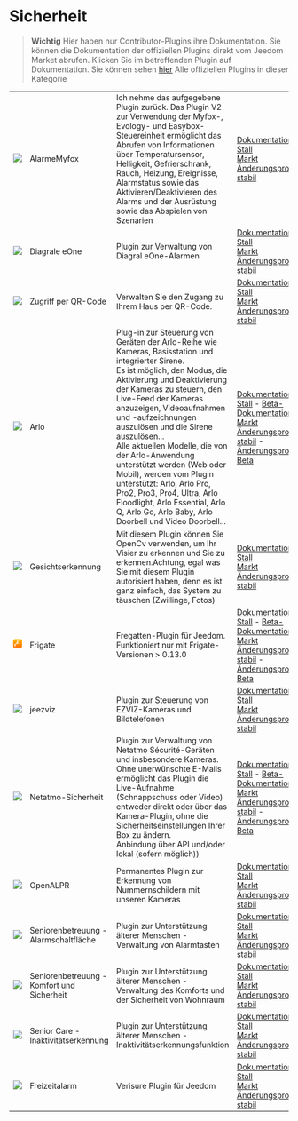 
# Sicherheit


>**Wichtig**
>Hier haben nur Contributor-Plugins ihre Dokumentation. Sie können die Dokumentation der offiziellen Plugins direkt vom Jeedom Market abrufen. Klicken Sie im betreffenden Plugin auf Dokumentation.
>Sie können sehen [hier](https://market.jeedom.com/index.php?v=d&p=market&type=plugin&categorie=security) Alle offiziellen Plugins in dieser Kategorie


| | | | |
|--- | --- | --- | ---|
|<img src="Alarmemyfox/Alarmemyfox_icon.png" class="pluginLogo" width="100" />|AlarmeMyfox|Ich nehme das aufgegebene Plugin zurück. Das Plugin V2 zur Verwendung der Myfox-, Evology- und Easybox-Steuereinheit ermöglicht das Abrufen von Informationen über Temperatursensor, Helligkeit, Gefrierschrank, Rauch, Heizung, Ereignisse, Alarmstatus sowie das Aktivieren/Deaktivieren des Alarms und der Ausrüstung sowie das Abspielen von Szenarien|[Dokumentation Stall](https://vegeta0911.github.io/AlarmeMyfox/de_DE/)<br/>[Markt](https://market.jeedom.com/index.php?v=d&p=market_display&id=4471)<br/>[Änderungsprotokoll stabil](https://vegeta0911.github.io/AlarmeMyfox/de_DE/changelog)|
|<img src="Diagral_eOne/Diagral_eOne_icon.png" class="pluginLogo" width="100" />|Diagrale eOne|Plugin zur Verwaltung von Diagral eOne-Alarmen|[Dokumentation Stall](https://mguyard.github.io/Jeedom-Diagral_eOne/de_DE/)<br/>[Markt](https://market.jeedom.com/index.php?v=d&p=market_display&id=3820)<br/>[Änderungsprotokoll stabil](https://mguyard.github.io/Jeedom-Diagral_eOne/de_DE/changelog)|
|<img src="QRacces/QRacces_icon.png" class="pluginLogo" width="100" />|Zugriff per QR-Code|Verwalten Sie den Zugang zu Ihrem Haus per QR-Code.|[Dokumentation Stall](http://mika-nt28.github.io/Documentations/QRacces/fr_FR)<br/>[Markt](https://market.jeedom.com/index.php?v=d&p=market_display&id=3758)<br/>[Änderungsprotokoll stabil](https://mika-nt28.github.io/Documentations/QRacces/de_DE/changelog)|
|<img src="arlo/arlo_icon.png" class="pluginLogo" width="100" />|Arlo|Plug-in zur Steuerung von Geräten der Arlo-Reihe wie Kameras, Basisstation und integrierter Sirene.<br/>Es ist möglich, den Modus, die Aktivierung und Deaktivierung der Kameras zu steuern, den Live-Feed der Kameras anzuzeigen, Videoaufnahmen und -aufzeichnungen auszulösen und die Sirene auszulösen...<br/>Alle aktuellen Modelle, die von der Arlo-Anwendung unterstützt werden (Web oder Mobil), werden vom Plugin unterstützt: Arlo, Arlo Pro, Pro2, Pro3, Pro4, Ultra, Arlo Floodlight, Arlo Essential, Arlo Q, Arlo Go, Arlo Baby, Arlo Doorbell und Video Doorbell...|[Dokumentation Stall](https://mips2648.github.io/jeedom-plugins-docs/arlo/de_DE/) - [Beta-Dokumentation](https://mips2648.github.io/jeedom-plugins-docs/arlo/de_DE/)<br/>[Markt](https://market.jeedom.com/index.php?v=d&p=market_display&id=3708)<br/>[Änderungsprotokoll stabil](https://mips2648.github.io/jeedom-plugins-docs/arlo/de_DE/changelog) - [Änderungsprotokoll Beta](https://mips2648.github.io/jeedom-plugins-docs/arlo/de_DE/changelog)|
|<img src="facerecognition/facerecognition_icon.png" class="pluginLogo" width="100" />|Gesichtserkennung|Mit diesem Plugin können Sie OpenCv verwenden, um Ihr Visier zu erkennen und Sie zu erkennen.Achtung, egal was Sie mit diesem Plugin autorisiert haben, denn es ist ganz einfach, das System zu täuschen (Zwillinge, Fotos)|[Dokumentation Stall](http://mika-nt28.github.io/Documentations/facerecognition/de_DE/)<br/>[Markt](https://market.jeedom.com/index.php?v=d&p=market_display&id=3863)<br/>[Änderungsprotokoll stabil](https://mika-nt28.github.io/Documentations/facerecognition/de_DE/changelog)|
|<img src="frigate/frigate_icon.png" class="pluginLogo" width="100" />|Frigate|Fregatten-Plugin für Jeedom. Funktioniert nur mit Frigate-Versionen > 0.13.0|[Dokumentation Stall](https://sagitaz.github.io/plugin-frigate/fr_FR) - [Beta-Dokumentation](https://sagitaz.github.io/plugin-frigate/fr_FR)<br/>[Markt](https://market.jeedom.com/index.php?v=d&p=market_display&id=4516)<br/>[Änderungsprotokoll stabil](https://sagitaz.github.io/plugin-frigate/de_DE/changelog) - [Änderungsprotokoll Beta](https://sagitaz.github.io/plugin-frigate/de_DE/changelog)|
|<img src="jeezviz/jeezviz_icon.png" class="pluginLogo" width="100" />|jeezviz|Plugin zur Steuerung von EZVIZ-Kameras und Bildtelefonen|[Dokumentation Stall](https://famille-ozaer.github.io/jeezviz/de_DE/index.md)<br/>[Markt](https://market.jeedom.com/index.php?v=d&p=market_display&id=4063)<br/>[Änderungsprotokoll stabil](https://famille-ozaer.github.io/jeezviz/de_DE/changelog.html)|
|<img src="netatmoSecurity/netatmoSecurity_icon.png" class="pluginLogo" width="100" />|Netatmo-Sicherheit|Plugin zur Verwaltung von Netatmo Sécurité-Geräten und insbesondere Kameras. Ohne unerwünschte E-Mails ermöglicht das Plugin die Live-Aufnahme (Schnappschuss oder Video) entweder direkt oder über das Kamera-Plugin, ohne die Sicherheitseinstellungen Ihrer Box zu ändern. <br> Anbindung über API und/oder lokal (sofern möglich))|[Dokumentation Stall](https://limad.github.io/plugins-docs/plugin-netatmoSecurity/de_DE/) - [Beta-Dokumentation](https://limad.github.io/plugins-docs/plugin-netatmoSecurity/de_DE/)<br/>[Markt](https://market.jeedom.com/index.php?v=d&p=market_display&id=4472)<br/>[Änderungsprotokoll stabil](https://limad.github.io/plugins-docs/plugin-netatmoSecurity/de_DE/changelog) - [Änderungsprotokoll Beta](https://limad.github.io/plugins-docs/plugin-netatmoSecurity/de_DE/changelog)|
|<img src="openalpr/openalpr_icon.png" class="pluginLogo" width="100" />|OpenALPR|Permanentes Plugin zur Erkennung von Nummernschildern mit unseren Kameras|[Dokumentation Stall](https://mika-nt28.github.io/Documentations/openalpr/fr_FR)<br/>[Markt](https://market.jeedom.com/index.php?v=d&p=market_display&id=1613)<br/>[Änderungsprotokoll stabil](https://mika-nt28.github.io/Documentations/openalpr/de_DE/changelog)|
|<img src="seniorcarealertbt/seniorcarealertbt_icon.png" class="pluginLogo" width="100" />|Seniorenbetreuung - Alarmschaltfläche|Plugin zur Unterstützung älterer Menschen - Verwaltung von Alarmtasten|[Dokumentation Stall](https://agp42.github.io/seniorcarealertbt/de_DE/)<br/>[Markt](https://market.jeedom.com/index.php?v=d&p=market_display&id=3948)<br/>[Änderungsprotokoll stabil](https://agp42.github.io/seniorcarealertbt/de_DE/changelog)|
|<img src="seniorcarecomfortsecurity/seniorcarecomfortsecurity_icon.png" class="pluginLogo" width="100" />|Seniorenbetreuung - Komfort und Sicherheit|Plugin zur Unterstützung älterer Menschen - Verwaltung des Komforts und der Sicherheit von Wohnraum|[Dokumentation Stall](https://agp42.github.io/seniorcarecomfortsecurity/de_DE/)<br/>[Markt](https://market.jeedom.com/index.php?v=d&p=market_display&id=3972)<br/>[Änderungsprotokoll stabil](https://agp42.github.io/seniorcarecomfortsecurity/de_DE/changelog)|
|<img src="seniorcareinactivity/seniorcareinactivity_icon.png" class="pluginLogo" width="100" />|Senior Care - Inaktivitätserkennung|Plugin zur Unterstützung älterer Menschen - Inaktivitätserkennungsfunktion|[Dokumentation Stall](https://agp42.github.io/seniorcareinactivity/de_DE/)<br/>[Markt](https://market.jeedom.com/index.php?v=d&p=market_display&id=3947)<br/>[Änderungsprotokoll stabil](https://agp42.github.io/seniorcareinactivity/de_DE/changelog)|
|<img src="verisure/verisure_icon.png" class="pluginLogo" width="100" />|Freizeitalarm|Verisure Plugin für Jeedom|[Dokumentation Stall](https://xav-74.github.io/verisure/de_DE/)<br/>[Markt](https://market.jeedom.com/index.php?v=d&p=market_display&id=3997)<br/>[Änderungsprotokoll stabil](https://xav-74.github.io/verisure/de_DE/changelog)|
